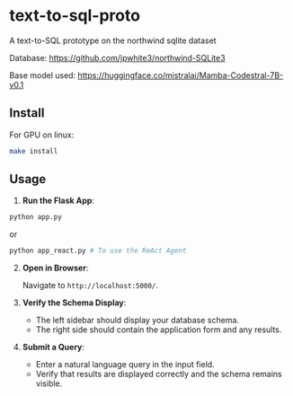 # text-to-sql-proto
A text-to-SQL prototype on the northwind sqlite dataset

Database: https://github.com/jpwhite3/northwind-SQLite3

Base model used: https://huggingface.co/mistralai/Mamba-Codestral-7B-v0.1

## Install

For GPU on linux:
```sh
make install
```

## Usage

1. **Run the Flask App**:

```bash
python app.py
```
or 
```bash
python app_react.py # To use the ReAct Agent
```

2. **Open in Browser**:

   Navigate to `http://localhost:5000/`.

3. **Verify the Schema Display**:

   - The left sidebar should display your database schema.
   - The right side should contain the application form and any results.

4. **Submit a Query**:

   - Enter a natural language query in the input field.
   - Verify that results are displayed correctly and the schema remains visible.
